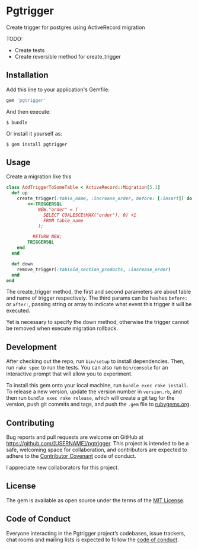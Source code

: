 # Pgtrigger

Create trigger for postgres using ActiveRecord migration

TODO:
 - Create tests
 - Create reversible method for create_trigger
## Installation

Add this line to your application's Gemfile:

```ruby
gem 'pgtrigger'
```

And then execute:

    $ bundle

Or install it yourself as:

    $ gem install pgtrigger

## Usage

Create a migration like this

```ruby
class AddTriggerToSomeTable < ActiveRecord::Migration[5.1]
  def up
    create_trigger(:table_name, :increase_order, before: [:insert]) do
        <<-TRIGGERSQL
            NEW."order" = (
              SELECT COALESCE(MAX("order"), 0) +1
              FROM table_name
            );

          RETURN NEW;
        TRIGGERSQL
    end
  end

  def down
    remove_trigger(:tabloid_section_products, :increase_order)
  end
end
```

The create_trigger method, the first and second parameters are about table and name of trigger respectively.
The third params can be hashes ```before:``` or ```after:```, passing string or array to indicate what event this trigger it will be executed.

Yet is necessary to specify the down method, otherwise the trigger cannot be removed when execute migration rollback.

## Development

After checking out the repo, run `bin/setup` to install dependencies. Then, run `rake spec` to run the tests. You can also run `bin/console` for an interactive prompt that will allow you to experiment.

To install this gem onto your local machine, run `bundle exec rake install`. To release a new version, update the version number in `version.rb`, and then run `bundle exec rake release`, which will create a git tag for the version, push git commits and tags, and push the `.gem` file to [rubygems.org](https://rubygems.org).

## Contributing

Bug reports and pull requests are welcome on GitHub at https://github.com/[USERNAME]/pgtrigger. This project is intended to be a safe, welcoming space for collaboration, and contributors are expected to adhere to the [Contributor Covenant](http://contributor-covenant.org) code of conduct.

I appreciate new collaborators for this project.

## License

The gem is available as open source under the terms of the [MIT License](http://opensource.org/licenses/MIT).

## Code of Conduct

Everyone interacting in the Pgtrigger project’s codebases, issue trackers, chat rooms and mailing lists is expected to follow the [code of conduct](https://github.com/alencarandre/pgtrigger/blob/master/CODE_OF_CONDUCT.md).
